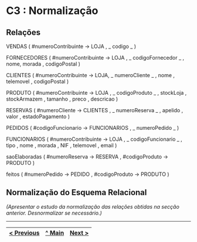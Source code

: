 # C3 : Normalização

## Relações

VENDAS ( #numeroContribuinte -> LOJA , _ codigo _ )

FORNECEDORES ( #numeroContribuinte -> LOJA , _ codigoFornecedor _ , nome, morada , codigoPostal )

CLIENTES ( #numeroContribuinte -> LOJA, _ numeroCliente _ , nome , telemovel , codigoPostal )

PRODUTO ( #numeroContribuinte -> LOJA , _ codigoProduto _ , stockLoja , stockArmazem , tamanho , preco , descricao )

RESERVAS ( #numeroCliente -> CLIENTES , _ numeroReserva _ , apelido , valor , estadoPagamento )

PEDIDOS ( #codigoFuncionario -> FUNCIONARIOS , _ numeroPedido _ )

FUNCIONARIOS ( #numeroContribuinte -> LOJA , _ codigoFuncionario _ , tipo , nome , morada , NIF , telemovel , email )

saoElaboradas ( #numeroReserva -> RESERVA , #codigoProduto -> PRODUTO )

feitos ( #numeroPedido -> PEDIDO , #codigoProduto -> PRODUTO )



## Normalização do Esquema Relacional
_(Apresentar o estudo da normalização das relações obtidas na secção anterior. Desnormalizar se necessário.)_

---
[< Previous](rebd02.md) | [^ Main](https://github.com/leonorVicente/tcm21-sibd-g10/) | [Next >](rebd04.md)
:--- | :---: | ---: 
